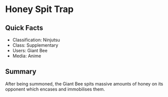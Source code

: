 # Honey Spit Trap

## Quick Facts
- Classification: Ninjutsu
- Class: Supplementary
- Users: Giant Bee
- Media: Anime

## Summary
After being summoned, the Giant Bee spits massive amounts of honey on its opponent which encases and immobilises them.

